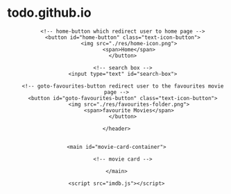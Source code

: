 # todo.github.io
<!DOCTYPE html>
<html lang="en">
<head>
    <meta charset="UTF-8">
    <meta http-equiv="X-UA-Compatible" content="IE=edge">
    <meta name="viewport" content="width=device-width, initial-scale=1.0">
    <title>IMDB Clone</title>
    <link rel="stylesheet" href="imdb.css">
</head>
<body>
    <!-- navigation bar which containes home-button, search-box and goto-favourites-button -->
    <header id="navigation-bar">

        <!-- home-button which redirect user to home page -->
        <button id="home-button" class="text-icon-button">
            <img src="./res/home-icon.png">
            <span>Home</span>
        </button>

        <!-- search box -->
        <input type="text" id="search-box">

        <!-- goto-favourites-button redirect user to the favourites movie page -->
        <button id="goto-favourites-button" class="text-icon-button">
            <img src="./res/favourites-folder.png">
            <span>favourite Movies</span>
        </button>

    </header>


    <main id="movie-card-container">

        <!-- movie card -->
<!-- 
        
        <div class="movie-card" id="">
            <img src="./res/the-marcian-movie-poster.jpg" alt="movie poster" class="movie-poster">
            <div class="movie-title-container">
                <span>The Martian</span>
                <div class="rating-container">
                    <img src="./res/rating-icon.png" alt="">
                    <span>8.1</span>
                </div>
            </div>
            <button class="add-to-favourite-button text-icon-button" data-id="" onclick="">
                <img src="./res/favourites-icon.png">
                <span>Make favourite</span>
            </button>
        </div>
     -->



    </main>

    <script src="imdb.js"></script>
</body>
</html>
